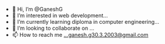 - 👋 Hi, I’m @GaneshG
- 👀 I’m interested in web development...
- 🌱 I’m currently learning diploma in computer engineering...
- 💞️ I’m looking to collaborate on ...
- 📫 How to reach me ...ganesh.g30.3.2003@gmail.com

<!---
GaneshG-00/GaneshG-00 is a ✨ special ✨ repository because its `README.md` (this file) appears on your GitHub profile.
You can click the Preview link to take a look at your changes.
--->

